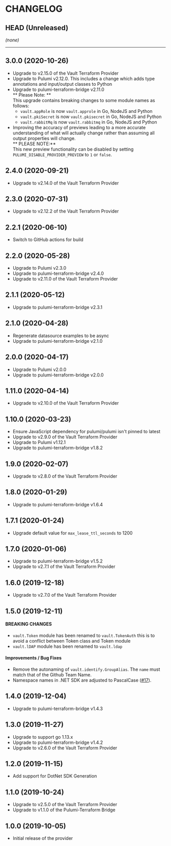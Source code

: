 CHANGELOG
=========

## HEAD (Unreleased)
_(none)_

---

## 3.0.0 (2020-10-26)
* Upgrade to v2.15.0 of the Vault Terraform Provider
* Upgrade to Pulumi v2.12.0. This includes a change which adds type annotations and input/output classes to Python
* Upgrade to pulumi-terraform-bridge v2.11.0  
  ** Please Note: **  
  This upgrade contains breaking changes to some module names as follows:
  * `vault.appRole` is now `vault.approle` in Go, NodeJS and Python
  * `vault.pkiSecret` is now `vault.pkisecret` in Go, NodeJS and Python
  * `vault.rabbitMq` is now `vault.rabbitmq` in Go, NodeJS and Python
* Improving the accuracy of previews leading to a more accurate understanding of what will actually change rather than assuming all output properties will change.  
  ** PLEASE NOTE:**  
  This new preview functionality can be disabled by setting `PULUMI_DISABLE_PROVIDER_PREVIEW` to `1` or `false`.

## 2.4.0 (2020-09-21)
* Upgrade to v2.14.0 of the Vault Terraform Provider

## 2.3.0 (2020-07-31)
* Upgrade to v2.12.2 of the Vault Terraform Provider

## 2.2.1 (2020-06-10)
* Switch to GitHub actions for build

## 2.2.0 (2020-05-28)
* Upgrade to Pulumi v2.3.0
* Upgrade to pulumi-terraform-bridge v2.4.0
* Upgrade to v2.11.0 of the Vault Terraform Provider

## 2.1.1 (2020-05-12)
* Upgrade to pulumi-terraform-bridge v2.3.1

## 2.1.0 (2020-04-28)
* Regenerate datasource examples to be async
* Upgrade to pulumi-terraform-bridge v2.1.0

## 2.0.0 (2020-04-17)
* Upgrade to Pulumi v2.0.0
* Upgrade to pulumi-terraform-bridge v2.0.0

## 1.11.0 (2020-04-14)
* Upgrade to v2.10.0 of the Vault Terraform Provider

## 1.10.0 (2020-03-23)
* Ensure JavaScript dependency for pulumi/pulumi isn't pinned to latest
* Upgrade to v2.9.0 of the Vault Terraform Provider
* Upgrade to Pulumi v1.12.1
* Upgrade to pulumi-terraform-bridge v1.8.2

## 1.9.0 (2020-02-07)
* Upgrade to v2.8.0 of the Vault Terraform Provider

## 1.8.0 (2020-01-29)
* Upgrade to pulumi-terraform-bridge v1.6.4

## 1.7.1 (2020-01-24)
* Upgrade default value for `max_lease_ttl_seconds` to 1200

## 1.7.0 (2020-01-06)
* Upgrade to pulumi-terraform-bridge v1.5.2
* Upgrade to v2.7.1 of the Vault Terraform Provider

## 1.6.0 (2019-12-18)
* Upgrade to v2.7.0 of the Vault Terraform Provider

## 1.5.0 (2019-12-11)

#### BREAKING CHANGES
* `vault.Token` module has been renamed to `vault.TokenAuth` this is to avoid a conflict between Token class and Token module
* `vault.lDAP` module has been renamed to `vault.ldap`

#### Improvements / Bug Fixes
* Remove the autonaming of `vault.identify.GroupAlias`. The `name` must match that of the Github Team Name.
* Namespace names in .NET SDK are adjusted to PascalCase
([#17](https://github.com/pulumi/pulumi-vault/pull/17)).

## 1.4.0 (2019-12-04)
* Upgrade to pulumi-terraform-bridge v1.4.3

## 1.3.0 (2019-11-27)
* Upgrade to support go 1.13.x
* Upgrade to pulumi-terraform-bridge v1.4.2
* Upgrade to v2.6.0 of the Vault Terraform Provider

## 1.2.0 (2019-11-15)
* Add support for DotNet SDK Generation

## 1.1.0 (2019-10-24)
* Upgrade to v2.5.0 of the Vault Terraform Provider
* Upgrade to v1.1.0 of the Pulumi-Terraform Bridge

## 1.0.0 (2019-10-05)
* Initial release of the provider
